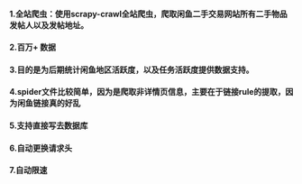 <h4>1.全站爬虫：使用scrapy-crawl全站爬虫，爬取闲鱼二手交易网站所有二手物品发帖人以及发帖地址。</h4>
<h4>2.百万+ 数据</h4>
<h4>3.目的是为后期统计闲鱼地区活跃度，以及任务活跃度提供数据支持。</h4>
<h4>4.spider文件比较简单，因为是爬取非详情页信息，主要在于链接rule的提取，因为闲鱼链接真的好乱</h4>
<h4>5.支持直接写去数据库</h4>
<h4>6.自动更换请求头</h4>
<h4>7.自动限速</h4>
